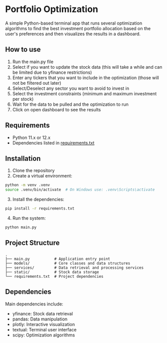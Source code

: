 # Portfolio Optimization

A simple Python-based terminal app that runs several optimization algorithms to find the best investment portfolio allocation based on the user's preferences and then visualizes the results in a dashboard.

## How to use
1. Run the main.py file
2. Select if you want to update the stock data (this will take a while and can be limited due to yfinance restrictions)
3. Enter any tickers that you want to include in the optimization (those will not be filtered out later)
4. Select/Deselect any sector you want to avoid to invest in
5. Select the investment constraints (minimum and maximum investment per stock)
6. Wait for the data to be pulled and the optimization to run
7. Click on open dashboard to see the results

## Requirements

- Python 11.x or 12.x
- Dependencies listed in [requirements.txt](requirements.txt)

## Installation

1. Clone the repository
2. Create a virtual environment:
```bash
python -m venv .venv
source .venv/bin/activate  # On Windows use: .venv\Scripts\activate
````
3. Install the dependencies:
```bash
pip install -r requirements.txt
````
4. Run the system:
```bash
python main.py
````

## Project Structure

```plaintext
.
├── main.py           # Application entry point
├── models/           # Core classes and data structures
├── services/         # Data retrieval and processing services
├── static/           # Stock data storage
└── requirements.txt  # Project dependencies
```

## Dependencies

Main dependencies include:

- yfinance: Stock data retrieval
- pandas: Data manipulation
- plotly: Interactive visualization
- textual: Terminal user interface
- scipy: Optimization algorithms
